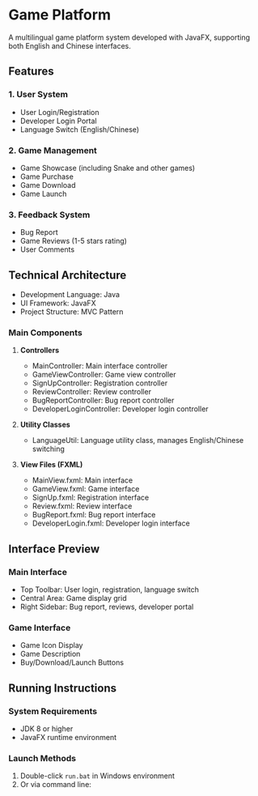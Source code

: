 # Game Platform

A multilingual game platform system developed with JavaFX, supporting both English and Chinese interfaces.

## Features

### 1. User System
- User Login/Registration
- Developer Login Portal
- Language Switch (English/Chinese)

### 2. Game Management
- Game Showcase (including Snake and other games)
- Game Purchase
- Game Download
- Game Launch

### 3. Feedback System
- Bug Report
- Game Reviews (1-5 stars rating)
- User Comments

## Technical Architecture

- Development Language: Java
- UI Framework: JavaFX
- Project Structure: MVC Pattern

### Main Components

1. **Controllers**
   - MainController: Main interface controller
   - GameViewController: Game view controller
   - SignUpController: Registration controller
   - ReviewController: Review controller
   - BugReportController: Bug report controller
   - DeveloperLoginController: Developer login controller

2. **Utility Classes**
   - LanguageUtil: Language utility class, manages English/Chinese switching

3. **View Files (FXML)**
   - MainView.fxml: Main interface
   - GameView.fxml: Game interface
   - SignUp.fxml: Registration interface
   - Review.fxml: Review interface
   - BugReport.fxml: Bug report interface
   - DeveloperLogin.fxml: Developer login interface

## Interface Preview

### Main Interface
- Top Toolbar: User login, registration, language switch
- Central Area: Game display grid
- Right Sidebar: Bug report, reviews, developer portal

### Game Interface
- Game Icon Display
- Game Description
- Buy/Download/Launch Buttons

## Running Instructions

### System Requirements
- JDK 8 or higher
- JavaFX runtime environment

### Launch Methods
1. Double-click `run.bat` in Windows environment
2. Or via command line: 